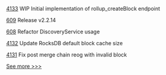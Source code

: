 
[4133](https://github.com/hyperledger/besu/pull/4133) WIP Initial implementation of rollup_createBlock endpoint

[609](https://github.com/hyperledger/fabric-sdk-node/pull/609) Release v2.2.14

[608](https://github.com/hyperledger/fabric-sdk-node/pull/608) Refactor DiscoveryService usage

[4132](https://github.com/hyperledger/besu/pull/4132) Update RocksDB default block cache size

[4131](https://github.com/hyperledger/besu/pull/4131) Fix post merge chain reog with invalid block


[See more >>>](https://start-here.hyperledger.org/pull-requests)
